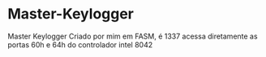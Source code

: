 # Master-Keylogger
Master Keylogger Criado por mim em FASM, é 1337 acessa diretamente as portas 60h e 64h do controlador intel 8042
